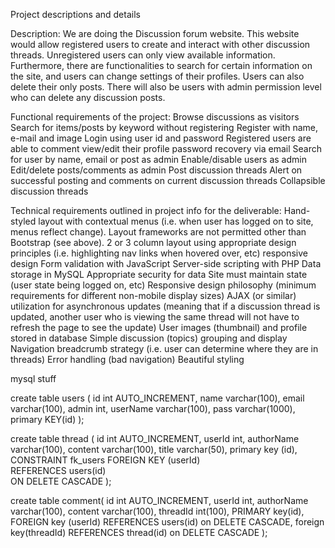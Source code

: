 Project descriptions and details

Description:
We are doing the Discussion forum website.
This website would allow registered users to create and interact with other discussion threads. Unregistered users can only view available information.
Furthermore, there are functionalities to search for certain information on the site, and users can change settings of their profiles. Users can also delete their only posts.
There will also be users with admin permission level who can delete any discussion posts.

Functional requirements of the project:
Browse discussions as visitors
Search for items/posts by keyword without registering
Register with name, e-mail and image
Login using user id and password
Registered users are able to comment
view/edit their profile
password recovery via email
Search for user by name, email or post as admin
Enable/disable users as admin
Edit/delete posts/comments as admin
Post discussion threads
Alert on successful posting and comments on current discussion threads
Collapsible discussion threads

Technical requirements outlined in project info for the deliverable:
Hand-styled layout with contextual menus (i.e. when user has logged on to site, menus reflect change). Layout frameworks are not permitted other than Bootstrap (see above).
2 or 3 column layout using appropriate design principles (i.e. highlighting nav links when hovered over, etc) responsive design
Form validation with JavaScript
Server-side scripting with PHP
Data storage in MySQL
Appropriate security for data
Site must maintain state (user state being logged on, etc)
Responsive design philosophy (minimum requirements for different non-mobile display sizes)
AJAX (or similar) utilization for asynchronous updates (meaning that if a discussion thread is updated, another user who is viewing the same thread will not have to refresh the page to see the update)
User images (thumbnail) and profile stored in database
Simple discussion (topics) grouping and display
Navigation breadcrumb strategy (i.e. user can determine where they are in threads)
Error handling (bad navigation)
Beautiful styling

mysql stuff

create table users (
id int AUTO_INCREMENT,
name varchar(100),
email varchar(100),
admin int,
userName varchar(100),
pass varchar(1000),
primary KEY(id)
);

create table thread (
id int AUTO_INCREMENT,
userId int,
authorName varchar(100),
content varchar(100),
title varchar(50),
primary key (id),
CONSTRAINT fk_users FOREIGN KEY (userId)  
 REFERENCES users(id)  
 ON DELETE CASCADE
);

create table comment(
    id int AUTO_INCREMENT,
    userId int,
    authorName varchar(100),
    content varchar(100),
    threadId int(100),
    PRIMARY key(id),
    FOREIGN key (userId)
    REFERENCES users(id)  on DELETE CASCADE,
    foreign key(threadId)
    REFERENCES thread(id) on DELETE CASCADE
    );
